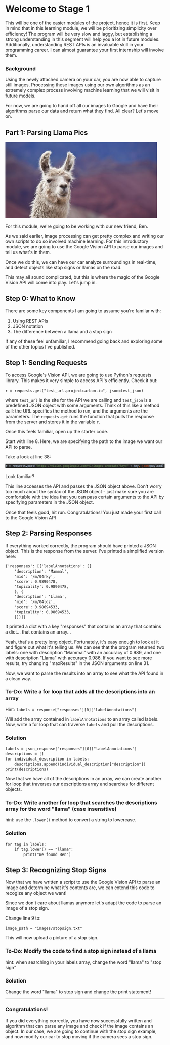 # Welcome to Stage 1

This will be one of the easier modules of the project, hence it is first. Keep in mind that in this learning module, we will be prioritizing simplicity over efficiency! The program will be very slow and laggy, but establishing a strong understanding in this segment will help you a lot in future modules.
Additionally, understanding REST APIs is an invaluable skill in your programming career. I can almost guarantee your first internship will involve them.

### Background
Using the newly attached camera on your car, you are now able to capture still images. Processing these images using our own algorithms as an extremely complex process involving machine learning that we will visit in future models.

For now, we are going to hand off all our images to Google and have their algorithms parse our data and return what they find. All clear? Let's move on.


## Part 1: Parsing Llama Pics

![Llama time](./../../img/doc-images/stage-1/llama.jpg)

For this module, we're going to be working with our new friend, Ben.

As we said earlier, image processing can get pretty complex and writing our own scripts to do so involved machine learning. For this introductory module, we are going to use the Google Vision API to parse our images and tell us what's in them.

Once we do this, we can have our car analyze surroundings in real-time, and detect objects like stop signs or llamas on the road.

This may all sound complicated, but this is where the magic of the Google Vision API will come into play. Let's jump in.

## Step 0: What to Know

There are some key components I am going to assume you're familar with:
1. Using REST APIs
2. JSON notation
3. The difference between a llama and a stop sign

If any of these feel unfamiliar, I recommend going back and exploring some of the other topics I've published.

## Step 1: Sending Requests

To access Google's Vision API, we are going to use Python's requests library. This makes it very simple to access API's efficiently. Check it out:

`r = requests.get("test_url.projectcarbon.io", json=test_json)`

where `test_url` is the site for the API we are calling and `test_json` is a predefined JSON object with some arguments. Think of this like a method call: the URL specifies the method to run, and the arguments are the parameters. The `requests.get` runs the function that pulls the response from the server and stores it in the variable `r`.

Once this feels familiar, open up the starter code.

Start with line 8. Here, we are specifying the path to the image we want our API to parse.

Take a look at line 38:

![Line 38](./../../img/doc-images/stage-1/38.png)

Look familiar?

This line accesses the API and passes the JSON object above. Don't worry too much about the syntax of the JSON object - just make sure you are comfortable with the idea that you can pass certain arguments to the API by specifying parameters in the JSON object.

Once that feels good, hit run. Congratulations! You just made your first call to the Google Vision API

## Step 2: Parsing Responses

If everything worked correctly, the program should have printed a JSON object. This is the response from the server. I've printed a simplified version here:

```
{'responses': [{'labelAnnotations': [{
    'description': 'Mammal',
    'mid': '/m/04rky',
    'score': 0.9890478,
    'topicality': 0.9890478,
    }, {
    'description': 'Llama',
    'mid': '/m/04ldz',
    'score': 0.98694533,
    'topicality': 0.98694533,
    }]}]}
```
It printed a dict with a key "responses" that contains an array that contains a dict... that contains an array...

Yeah, that's a pretty long object. Fortunately, it's easy enough to look at it and figure out what it's telling us. We can see that the program returned two labels: one with description "Mammal" with an accuracy of 0.989, and one with description "Llama" with accuracy 0.986. If you want to see more results, try changing "maxResults" in the JSON arguments on line 31.

Now, we want to parse the results into an array to see what the API found in a clean way.

### To-Do: Write a for loop that adds all the descriptions into an array
Hint: 
`labels = response["responses"][0]["labelAnnotations"]`

Will add the array contained in `labelAnnotations` to an array called labels. Now, write a for loop that can traverse `labels` and pull the descriptions.

### Solution

```
labels = json_response["responses"][0]["labelAnnotations"]
descriptions = []
for individual_description in labels:
    descriptions.append(individual_description["description"])
print(descriptions)
```

Now that we have all of the descriptions in an array, we can create another for loop that traverses our descriptions array and searches for different objects.

### To-Do: Write another for loop that searches the descriptions array for the word "llama" (case insensitive)
hint: use the `.lower()` method to convert a string to lowercase.

### Solution

```
for tag in labels:
    if tag.lower() == "llama":
        print("We found Ben")
```

## Step 3: Recognizing Stop Signs
Now that we have written a script to use the Google Vision API to parse an image and determine what it's contents are, we can extend this code to recogize any object we want!

Since we don't care about llamas anymore let's adapt the code to parse an image of a stop sign.

Change line 9 to:

`image_path = "images/stopsign.txt"`

This will now upload a picture of a stop sign.

### To-Do: Modify the code to find a stop sign instead of a llama
hint: when searching in your labels array, change the word "llama" to "stop sign"

### Solution
Change the word "llama" to stop sign and change the print statement!

* * *
### Congratulations!
If you did everything correctly, you have now successfully written and algorithm that can parse any image and check if the image contains an object. In our case, we are going to continue with the stop sign example, and now modify our car to stop moving if the camera sees a stop sign.